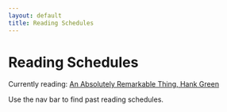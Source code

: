 ```yaml
---
layout: default
title: Reading Schedules
---
```


# Reading Schedules

Currently reading: [An Absolutely Remarkable Thing, Hank Green](Schedules/Hank_Green_001.md)

Use the nav bar to find past reading schedules.
